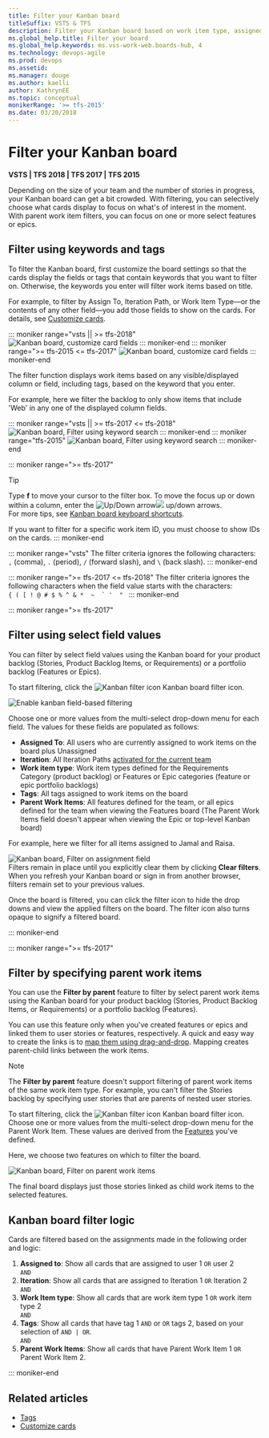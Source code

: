 ```yaml
---
title: Filter your Kanban board 
titleSuffix: VSTS & TFS
description: Filter your Kanban board based on work item type, assigned to, iteration or sprint, tags, or parent work items
ms.global_help.title: Filter your board
ms.global_help.keywords: ms.vss-work-web.boards-hub, 4    
ms.technology: devops-agile
ms.prod: devops
ms.assetid:  
ms.manager: douge
ms.author: kaelliauthor: KathrynEE
ms.topic: conceptual
monikerRange: '>= tfs-2015'
ms.date: 03/20/2018
---
```


# Filter your Kanban board

<b>VSTS | TFS 2018 | TFS 2017 | TFS 2015</b>  

<!---
> [!NOTE]   
> Filtering of the Kanban board is not a supported feature in TFS 2013. Consider upgrading to a later TFS version.
-->


<a id="filter"></a>

Depending on the size of your team and the number of stories in progress, your Kanban board can get a bit crowded. With filtering, you can selectively choose what cards display to focus on what's of interest in the moment. With parent work item filters, you can focus on one or more select features or epics.  


<a id="text-filter"></a>
## Filter using keywords and tags 

To filter the Kanban board, first customize the board settings so that the cards display the fields or tags that contain keywords that you want to filter on. Otherwise, the keywords you enter will filter work items based on title.    

For example, to filter by Assign To, Iteration Path, or Work Item Type&mdash;or the contents of any other field&mdash;you add those fields to show on the cards. For details, see [Customize cards](../customize/customize-cards.md).  

::: moniker range="vsts || >= tfs-2018"
![Kanban board, customize card fields](_img/filter/filter-kb-card-field-settings-ts.png)
::: moniker-end
::: moniker range=">= tfs-2015 <= tfs-2017"
![Kanban board, customize card fields](_img/filter-kb-card-field-settings.png)
::: moniker-end

The filter function displays work items based on any visible/displayed column or field, including tags, based on the keyword that you enter. 

For example, here we filter the backlog to only show items that include 'Web' in any one of the displayed column fields.  

::: moniker range="vsts || >= tfs-2017 <= tfs-2018"
![Kanban board, Filter using keyword search](../kanban/_img/filter/filter-options-web.png)
::: moniker-end
::: moniker range="tfs-2015"
![Kanban board, Filter using keyword search](../kanban/_img/filter-kb-filter-text-web.png)
::: moniker-end


::: moniker range=">= tfs-2017"
> [!TIP]  
> Type **f** to move your cursor to the filter box. To move the focus up or down within a column, enter the ![Up/Down arrow](../_img/icons/Arrow_Up.png)![ ](../_img/icons/Arrow_Down.png) up/down arrows.    
>For more tips, see [Kanban board keyboard shortcuts](kanban-board-keyboard-shortcuts.md).
 
If you want to filter for a specific work item ID, you must choose to show IDs on the cards. 
::: moniker-end

::: moniker range="vsts"
The filter criteria ignores the following characters: `,` (comma), `.` (period), `/` (forward slash), and `\` (back slash). 
::: moniker-end


::: moniker range=">= tfs-2017 <= tfs-2018"
The filter criteria ignores the following characters when the field value starts with the characters:<br/>
```{ ( [ ! @ # $ % ^ & *  ~  ` '  " ```
::: moniker-end



::: moniker range=">= tfs-2017"

<a id="field-filter"></a>
## Filter using select field values  

You can filter by select field values using the Kanban board for your product backlog (Stories, Product Backlog Items, or Requirements) or a portfolio backlog (Features or Epics). 

To start filtering, click the ![Kanban filter icon](../_img/icons/kanban-filter-icon.png) Kanban board filter icon. 

![Enable kanban field-based filtering](_img/filter/filter-kb-choose-filter.png)

Choose one or more values from the multi-select drop-down menu for each field. The values for these fields are populated  as follows: 
- **Assigned To**: All users who are currently assigned to work items on the board plus Unassigned  
- **Iteration**: All Iteration Paths [activated for the current team](../scrum/define-sprints.md)   
- **Work item type**: Work item types defined for the Requirements Category (product backlog) or Features or Epic categories (feature or epic portfolio backlogs)  
- **Tags**: All tags assigned to work items on the board  
- **Parent Work Items**: All features defined for the team, or all epics defined for the team when viewing the Features board (The Parent Work Items field doesn't appear when viewing the Epic or top-level Kanban board)  

For example, here we filter for all items assigned to Jamal and Raisa. 

![Kanban board, Filter on assignment field](../kanban/_img/filter-kb-filters-chosen.png)  
Filters remain in place until you explicitly clear them by clicking **Clear filters**. When you refresh your Kanban board or sign in from another browser, filters remain set to your previous values. 

Once the board is filtered, you can click the filter icon to hide the drop downs and view the applied filters on the board. The filter icon also turns opaque to signify a filtered board.

::: moniker-end

::: moniker range=">= tfs-2017"
<a id="parent-filter"></a>
## Filter by specifying parent work items

You can use the **Filter by parent** feature to filter by select parent work items using the Kanban board for your product backlog (Stories, Product Backlog Items, or Requirements) or a portfolio backlog (Features).

You can use this feature only when you've created features or epics and linked them to user stories or features, respectively. A quick and easy way to create the links is to [map them using drag-and-drop](../backlogs/organize-backlog.md). Mapping creates parent-child links between the work items. 
 
> [!NOTE]    
>The **Filter by parent**  feature doesn't support filtering of parent work items of the same work item type. For example, you can't filter the Stories backlog by specifying user stories that are parents of nested user stories.     

To start filtering, click the ![Kanban filter icon](../_img/icons/kanban-filter-icon.png) Kanban board filter icon. Choose one or more values from the multi-select drop-down menu for the Parent Work Item. These values are derived from the [Features](kanban-epics-features-stories.md) you've defined.  

Here, we choose two features on which to filter the board.  

![Kanban board, Filter on parent work items](_img/filter-kb-choose-parent-work-items.png) 

The final board displays just those stories linked as child work items to the selected features.


<a id="filter-logic"></a>
## Kanban board filter logic    
Cards are filtered based on the assignments made in the following order and logic: 
 
1. **Assigned to**:  Show all cards that are assigned to user 1 ```OR``` user 2  
	```AND```  
2. **Iteration**: Show all cards that are assigned to Iteration 1 ```OR```  Iteration 2  
	```AND```  
3. **Work Item type**: Show all cards that are work item type 1 ```OR``` work item type 2  
	```AND```  
4.	**Tags**: Show all cards that have tag 1 ```AND``` or ```OR``` tags 2, based on your selection of ```AND | OR```.  
	```AND```  
5.	**Parent Work Items**: Show all cards that have Parent Work Item 1 ```OR``` Parent Work Item 2.   

::: moniker-end


## Related articles  
- [Tags](../track/add-tags-to-work-items.md) 
- [Customize cards](../customize/customize-cards.md)




